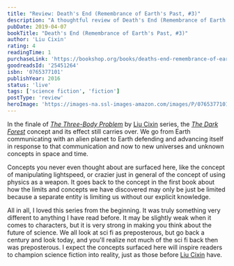 ```yaml
---
title: "Review: Death's End (Remembrance of Earth's Past, #3)"
description: "A thoughtful review of Death's End (Remembrance of Earth's Past, #3) by Liu Cixin"
pubDate: 2019-04-07
bookTitle: "Death's End (Remembrance of Earth's Past, #3)"
author: 'Liu Cixin'
rating: 4
readingTime: 1
purchaseLink: 'https://bookshop.org/books/deaths-end-remembrance-of-earths-past-3/9780765377104'
goodreadsId: '25451264'
isbn: '0765377101'
publishYear: 2016
status: 'live'
tags: ['science fiction', 'fiction']
postType: 'review'
heroImage: 'https://images-na.ssl-images-amazon.com/images/P/0765377101.01.L.jpg'
---
```


In the finale of [*The Three-Body Problem*](/blog/2019/03/26/the-three-body-problem-remembrance-of-earths-past-1/) by [Liu Cixin](/authors/liu-cixin/) series, the [*The Dark Forest*](/blog/2019/04/01/the-dark-forest-remembrance-of-earths-past-2/) concept and its effect still carries over. We go from Earth communicating with an alien planet to Earth defending and advancing itself in response to that communication and now to new universes and unknown concepts in space and time.

Concepts you never even thought about are surfaced here, like the concept of manipulating lightspeed, or crazier just in general of the concept of using physics as a weapon. It goes back to the concept in the first book about how the limits and concepts we have discovered may only be just be limited because a separate entity is limiting us without our explicit knowledge.

All in all,  I loved this series from the beginning. It was truly something very different to anything I have read before. It may be slightly weak when it comes to characters, but it is very strong in making you think about the future of science. We all look at sci fi as preposterous, but go back a century and look today, and you'll realize not much of the sci fi back then was preposterous. I expect the concepts surfaced here will inspire readers to champion science fiction into reality, just as those before [Liu Cixin](/authors/liu-cixin/) have.